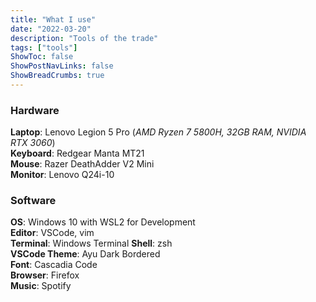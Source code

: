 ```yaml
---
title: "What I use"
date: "2022-03-20"
description: "Tools of the trade"
tags: ["tools"]
ShowToc: false
ShowPostNavLinks: false
ShowBreadCrumbs: true
---
```


### Hardware
**Laptop**: Lenovo Legion 5 Pro (*AMD Ryzen 7 5800H, 32GB RAM, NVIDIA RTX 3060*)\
**Keyboard**: Redgear Manta MT21\
**Mouse**: Razer DeathAdder V2 Mini\
**Monitor**: Lenovo Q24i-10

### Software
**OS**: Windows 10 with WSL2 for Development\
**Editor**: VSCode, vim\
**Terminal**: Windows Terminal
**Shell**: zsh\
**VSCode Theme**: Ayu Dark Bordered\
**Font**: Cascadia Code\
**Browser**: Firefox\
**Music**: Spotify

